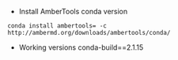 - Install AmberTools conda version
```
conda install ambertools= -c http://ambermd.org/downloads/ambertools/conda/
```

- Working versions
    conda-build==2.1.15
